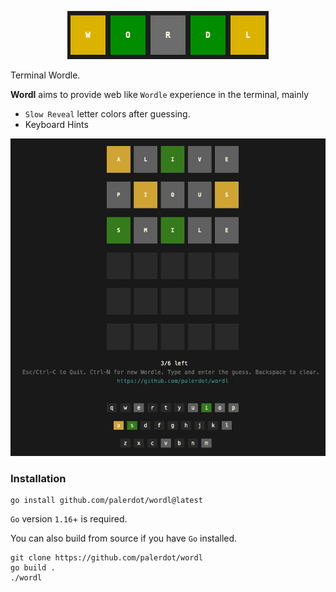 <p align="center">
  <img src="./logo.png" alt="Wordl - Web like Terminal Wordle">
</p>

Terminal Wordle.

**Wordl** aims to provide web like `Wordle` experience in the terminal, mainly
- `Slow Reveal` letter colors after guessing.
- Keyboard Hints

<img src="./wordl.gif" alt="Wordl - Web like Terminal Wordle">


### Installation

```
go install github.com/palerdot/wordl@latest
```

`Go` version `1.16`+ is required.

You can also build from source if you have `Go` installed.

```
git clone https://github.com/palerdot/wordl
go build .
./wordl
```


